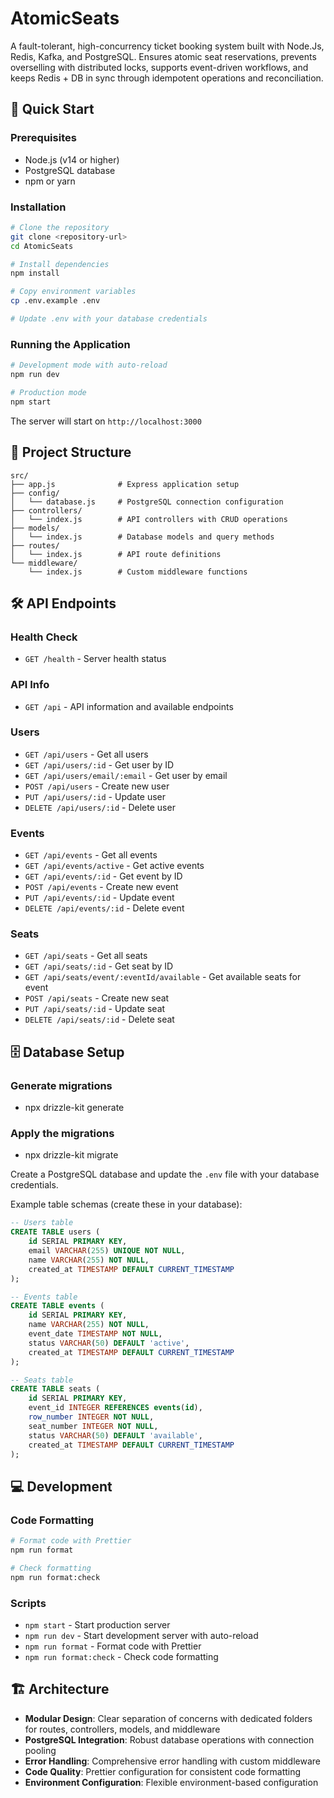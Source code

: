 # AtomicSeats

A fault-tolerant, high-concurrency ticket booking system built with Node.Js, Redis, Kafka, and PostgreSQL. Ensures atomic seat reservations, prevents overselling with distributed locks, supports event-driven workflows, and keeps Redis + DB in sync through idempotent operations and reconciliation.

## 🚀 Quick Start

### Prerequisites

- Node.js (v14 or higher)
- PostgreSQL database
- npm or yarn

### Installation

```bash
# Clone the repository
git clone <repository-url>
cd AtomicSeats

# Install dependencies
npm install

# Copy environment variables
cp .env.example .env

# Update .env with your database credentials
```

### Running the Application

```bash
# Development mode with auto-reload
npm run dev

# Production mode
npm start
```

The server will start on `http://localhost:3000`

## 📁 Project Structure

```
src/
├── app.js              # Express application setup
├── config/
│   └── database.js     # PostgreSQL connection configuration
├── controllers/
│   └── index.js        # API controllers with CRUD operations
├── models/
│   └── index.js        # Database models and query methods
├── routes/
│   └── index.js        # API route definitions
└── middleware/
    └── index.js        # Custom middleware functions
```

## 🛠️ API Endpoints

### Health Check

- `GET /health` - Server health status

### API Info

- `GET /api` - API information and available endpoints

### Users

- `GET /api/users` - Get all users
- `GET /api/users/:id` - Get user by ID
- `GET /api/users/email/:email` - Get user by email
- `POST /api/users` - Create new user
- `PUT /api/users/:id` - Update user
- `DELETE /api/users/:id` - Delete user

### Events

- `GET /api/events` - Get all events
- `GET /api/events/active` - Get active events
- `GET /api/events/:id` - Get event by ID
- `POST /api/events` - Create new event
- `PUT /api/events/:id` - Update event
- `DELETE /api/events/:id` - Delete event

### Seats

- `GET /api/seats` - Get all seats
- `GET /api/seats/:id` - Get seat by ID
- `GET /api/seats/event/:eventId/available` - Get available seats for event
- `POST /api/seats` - Create new seat
- `PUT /api/seats/:id` - Update seat
- `DELETE /api/seats/:id` - Delete seat

## 🗄️ Database Setup

### Generate migrations

- npx drizzle-kit generate

### Apply the migrations

- npx drizzle-kit migrate

Create a PostgreSQL database and update the `.env` file with your database credentials.

Example table schemas (create these in your database):

```sql
-- Users table
CREATE TABLE users (
    id SERIAL PRIMARY KEY,
    email VARCHAR(255) UNIQUE NOT NULL,
    name VARCHAR(255) NOT NULL,
    created_at TIMESTAMP DEFAULT CURRENT_TIMESTAMP
);

-- Events table
CREATE TABLE events (
    id SERIAL PRIMARY KEY,
    name VARCHAR(255) NOT NULL,
    event_date TIMESTAMP NOT NULL,
    status VARCHAR(50) DEFAULT 'active',
    created_at TIMESTAMP DEFAULT CURRENT_TIMESTAMP
);

-- Seats table
CREATE TABLE seats (
    id SERIAL PRIMARY KEY,
    event_id INTEGER REFERENCES events(id),
    row_number INTEGER NOT NULL,
    seat_number INTEGER NOT NULL,
    status VARCHAR(50) DEFAULT 'available',
    created_at TIMESTAMP DEFAULT CURRENT_TIMESTAMP
);
```

## 💻 Development

### Code Formatting

```bash
# Format code with Prettier
npm run format

# Check formatting
npm run format:check
```

### Scripts

- `npm start` - Start production server
- `npm run dev` - Start development server with auto-reload
- `npm run format` - Format code with Prettier
- `npm run format:check` - Check code formatting

## 🏗️ Architecture

- **Modular Design**: Clear separation of concerns with dedicated folders for routes, controllers, models, and middleware
- **PostgreSQL Integration**: Robust database operations with connection pooling
- **Error Handling**: Comprehensive error handling with custom middleware
- **Code Quality**: Prettier configuration for consistent code formatting
- **Environment Configuration**: Flexible environment-based configuration
